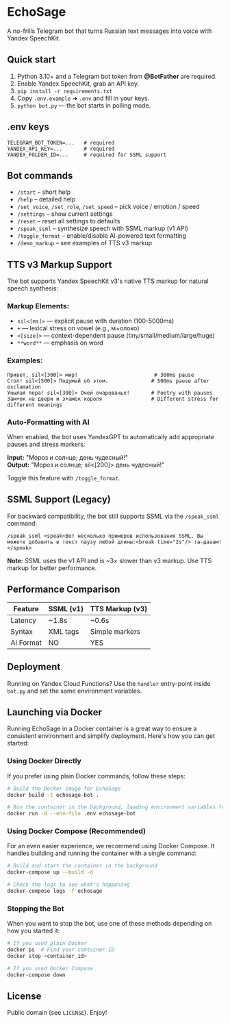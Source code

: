 # EchoSage

A no-frills Telegram bot that turns Russian text messages into voice with Yandex SpeechKit.

## Quick start

1.  Python 3.10+ and a Telegram bot token from **@BotFather** are required.
2.  Enable Yandex SpeechKit, grab an API key.
3.  `pip install -r requirements.txt`
4.  Copy `.env.example` ➜ `.env` and fill in your keys.
5.  `python bot.py` — the bot starts in polling mode.

## .env keys

```
TELEGRAM_BOT_TOKEN=...   # required
YANDEX_API_KEY=...       # required
YANDEX_FOLDER_ID=...     # required for SSML support
```

## Bot commands

- `/start`   – short help
- `/help`    – detailed help
- `/set_voice`, `/set_role`, `/set_speed` – pick voice / emotion / speed
- `/settings` – show current settings
- `/reset`   – reset all settings to defaults
- `/speak_ssml` – synthesize speech with SSML markup (v1 API)
- `/toggle_format` – enable/disable AI-powered text formatting
- `/demo_markup` – see examples of TTS v3 markup

## TTS v3 Markup Support

The bot supports Yandex SpeechKit v3's native TTS markup for natural speech synthesis:

### Markup Elements:
- `sil<[ms]>` — explicit pause with duration (100-5000ms) 
- `+` — lexical stress on vowel (e.g., м+олоко)
- `<[size]>` — context-dependent pause (tiny/small/medium/large/huge)
- `**word**` — emphasis on word

### Examples:
```
Привет, sil<[300]> мир!                         # 300ms pause
Стоп! sil<[500]> Подумай об этом.              # 500ms pause after exclamation
Унылая пора! sil<[300]> Очей очарованье!       # Poetry with pauses
Зам+ок на двери и з+амок короля                # Different stress for different meanings
```

### Auto-Formatting with AI

When enabled, the bot uses YandexGPT to automatically add appropriate pauses and stress markers:

**Input:** "Мороз и солнце; день чудесный!"  
**Output:** "Мороз и солнце; sil<[200]> день чудесный!"

Toggle this feature with `/toggle_format`.

## SSML Support (Legacy)

For backward compatibility, the bot still supports SSML via the `/speak_ssml` command:

```
/speak_ssml <speak>Вот несколько примеров использования SSML. Вы можете добавить в текст паузу любой длины:<break time="2s"/> та-дааам!</speak>
```

**Note:** SSML uses the v1 API and is ~3× slower than v3 markup. Use TTS markup for better performance.

## Performance Comparison

| Feature | SSML (v1) | TTS Markup (v3) |
|---------|-----------|-----------------|
| Latency | ~1.8s | ~0.6s |
| Syntax | XML tags | Simple markers |
| AI Format | NO | YES |

## Deployment

Running on Yandex Cloud Functions? Use the `handler` entry-point inside `bot.py` and set the same environment variables.

## Launching via Docker

Running EchoSage in a Docker container is a great way to ensure a consistent environment and simplify deployment. Here's how you can get started:

### Using Docker Directly

If you prefer using plain Docker commands, follow these steps:

```bash
# Build the Docker image for EchoSage
docker build -t echosage-bot .

# Run the container in the background, loading environment variables from your .env file
docker run -d --env-file .env echosage-bot
```

### Using Docker Compose (Recommended)

For an even easier experience, we recommend using Docker Compose. It handles building and running the container with a single command:

```bash
# Build and start the container in the background
docker-compose up --build -d

# Check the logs to see what's happening
docker-compose logs -f echosage
```

### Stopping the Bot

When you want to stop the bot, use one of these methods depending on how you started it:

```bash
# If you used plain Docker
docker ps  # Find your container ID
docker stop <container_id>

# If you used Docker Compose
docker-compose down
```

## License

Public domain (see `LICENSE`). Enjoy! 